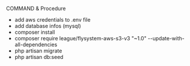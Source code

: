 COMMAND & Procedure

- add aws credentials to .env file
- add database infos (mysql)
- composer install
- composer require league/flysystem-aws-s3-v3 "~1.0" --update-with-all-dependencies
- php artisan migrate
- php artisan db:seed
